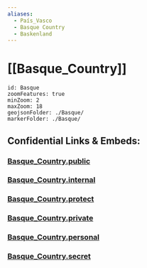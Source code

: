 ```yaml
---
aliases:
  - País_Vasco
  - Basque Country
  - Baskenland
---
```

# [[Basque_Country]] 

```leaflet
id: Basque
zoomFeatures: true 
minZoom: 2 
maxZoom: 18
geojsonFolder: ./Basque/
markerFolder: ./Basque/
```




## Confidential Links & Embeds: 

### [Basque_Country.public](/_public/\Earth\Continent\Europe\Europe~South\Spain\Provinces~SpainBasque_Country.public.md) 

### [Basque_Country.internal](/_internal/\Earth\Continent\Europe\Europe~South\Spain\Provinces~SpainBasque_Country.internal.md) 

### [Basque_Country.protect](/_protect/\Earth\Continent\Europe\Europe~South\Spain\Provinces~SpainBasque_Country.protect.md) 

### [Basque_Country.private](/_private/\Earth\Continent\Europe\Europe~South\Spain\Provinces~SpainBasque_Country.private.md) 

### [Basque_Country.personal](/_personal/\Earth\Continent\Europe\Europe~South\Spain\Provinces~SpainBasque_Country.personal.md) 

### [Basque_Country.secret](/_secret/\Earth\Continent\Europe\Europe~South\Spain\Provinces~SpainBasque_Country.secret.md)

